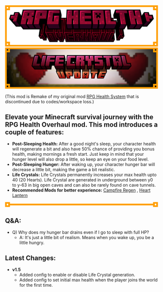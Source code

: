 ![RPG Health Overhaul Banner](/images/rpg_ho_banner.png)
![RPG HO Life Crystal Update Banner](/images/rpg_ho_banner_life_crystal.png)

(This mod is Remake of my original mod [RPG Health System](https://www.curseforge.com/minecraft/mc-mods/rpg-health-system) that is discontinued due to codes/workspace loss.)
## Elevate your Minecraft survival journey with the RPG Health Overhaul mod. This mod introduces a couple of features:
- **Post-Sleeping Health:** After a good night's sleep, your character health will regenerate a bit and also have 50% chance of providing you bonus health, making mornings a fresh start. Just keep in mind that your hunger level will also drop a little, so keep an eye on your food level.
- **Post-Sleeping Hunger:** After waking up, your character hunger bar will decrease a little bit, making the game a bit realistic.
- **Life Crystals:** Life Crystals permanently increases your max health upto 40 (20 Hearts). Life Crystal are generated in underground between y0 to y-63 in big open caves and can also be rarely found on cave tunnels.
- **Recommended Mods for better experience:** [Campfire Regen](/mods/campfire-regen/) , [Heart Lantern](/mods/heart-lantern/)

![Gap](/images/gap.png)

## Q&A:
- Q) Why does my hunger bar drains even if I go to sleep with full HP?
  - A: It's just a little bit of realism. Means when you wake up, you be a little hungry.

## Latest Changes:
- **v1.5**
  - Added config to enable or disable Life Crystal generation.
  - Added config to set initial max health when the player joins the world for the first time.